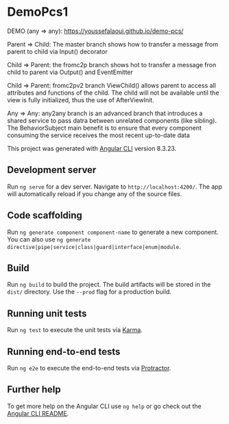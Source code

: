 # DemoPcs1

DEMO (any => any): https://youssefalaoui.github.io/demo-pcs/

Parent => Child: The master branch shows how to transfer a message from parent to child via Input() decorator

Child => Parent: the fromc2p branch shows hot to transfer a message fron child to parent via Output() and EventEmitter

Child => Parent: fromc2pv2 branch ViewChild() allows parent to access all attributes and functions of the child. The child will not be available until the view is fully initialized, thus the use of AfterViewInit.

Any => Any: any2any branch is an advanced branch that introduces a shared service to pass datra between unrelated components (like sibling). The BehaviorSubject main benefit is to ensure that every component consuming the service receives the most recent up-to-date data

This project was generated with [Angular CLI](https://github.com/angular/angular-cli) version 8.3.23.

## Development server

Run `ng serve` for a dev server. Navigate to `http://localhost:4200/`. The app will automatically reload if you change any of the source files.

## Code scaffolding

Run `ng generate component component-name` to generate a new component. You can also use `ng generate directive|pipe|service|class|guard|interface|enum|module`.

## Build

Run `ng build` to build the project. The build artifacts will be stored in the `dist/` directory. Use the `--prod` flag for a production build.

## Running unit tests

Run `ng test` to execute the unit tests via [Karma](https://karma-runner.github.io).

## Running end-to-end tests

Run `ng e2e` to execute the end-to-end tests via [Protractor](http://www.protractortest.org/).

## Further help

To get more help on the Angular CLI use `ng help` or go check out the [Angular CLI README](https://github.com/angular/angular-cli/blob/master/README.md).
